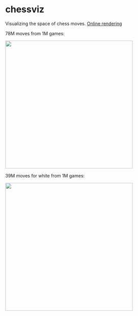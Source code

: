 # chessviz
Visualizing the space of chess moves. [Online rendering](https://timhutton.github.io/chessviz)

78M moves from 1M games:

<img src="https://user-images.githubusercontent.com/647092/30185887-39d4cc64-941b-11e7-9dc1-ca0ba455a93c.png" width="400px" height="400px" />

39M moves for white from 1M games:

<img src="https://user-images.githubusercontent.com/647092/30232752-a0ba5722-94e9-11e7-84e8-373af92f9b88.png" width="400px" height="400px" />
